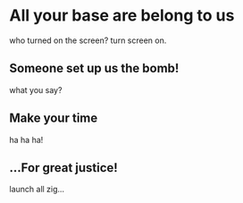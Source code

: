# All your base are belong to us

who turned on the screen? turn screen on.

## Someone set up us the bomb!

what you say?

## Make your time

ha ha ha!

## ...For great justice!

launch all zig...

